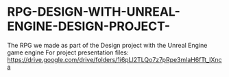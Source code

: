 # RPG-DESIGN-WITH-UNREAL-ENGINE-DESIGN-PROJECT-
The RPG we made as part of the Design project with the Unreal Engine game engine
For project presentation files: https://drive.google.com/drive/folders/1i6pLl2TLQo7z7pRpe3mlaH6fTt_lXnca
